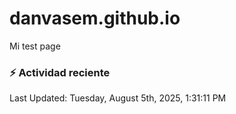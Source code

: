 # danvasem.github.io
Mi test page

### :zap: Actividad reciente
<!--RECENT_ACTIVITY:start-->
<!--RECENT_ACTIVITY:end-->

<!--RECENT_ACTIVITY:last_update-->
Last Updated: Tuesday, August 5th, 2025, 1:31:11 PM
<!--RECENT_ACTIVITY:last_update_end-->
